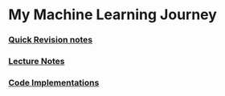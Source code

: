 # My Machine Learning Journey

### [Quick Revision notes](https://github.com/somwrks/ML-Notes/tree/master/Quick%20Revision/Cheatsheet) 
### [Lecture Notes](https://github.com/somwrks/ML-Notes/tree/master/Machine%20Learning%20in%20Depth/ML001%20Lecture%20Notes) 
### [Code Implementations](https://github.com/somwrks/ML-Notes/tree/master/Machine%20Learning%20in%20Depth) 
